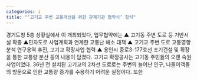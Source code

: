 ```yaml
---
categories: i
title: "‘고기교 주변 교통개선을 위한 관계기관 협약식’ 참석"
---
```

경기도청 5층 상황실에서 이 개최되었다, 업무협약에는 ▲ 고기동 주변 도로 등 기반시설 확충 ▲민자도로 사업계획과 연계한 교통난 해소 대책 ▲ 고기교 주변 도로 교통영향분석 연구용역 추진, 고기교 확장사업 협력 ▲ 용인시 중로3-177호선 조기건설 및 확장을 통한 교통량 분산 등의 내용이 담겼다. 고기교 확장공사는 고기동 주민들의 오랜 숙원사업이었다. 36년 전 설치된 고기교의 2차선 도로로는 주변의 늘어난 인구, 나들이객들의 방문으로 인한 교통량 증가를 수용하기 어려운 실정이다. 또한